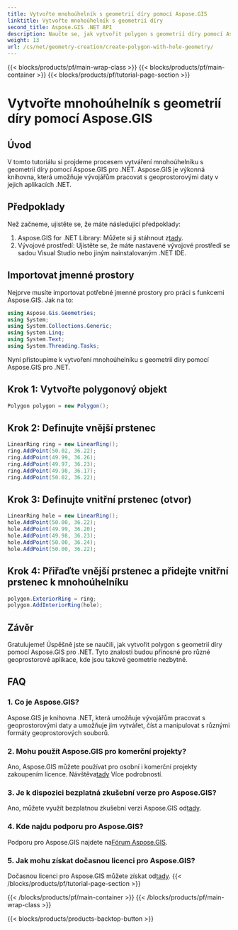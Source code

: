 ```yaml
---
title: Vytvořte mnohoúhelník s geometrií díry pomocí Aspose.GIS
linktitle: Vytvořte mnohoúhelník s geometrií díry
second_title: Aspose.GIS .NET API
description: Naučte se, jak vytvořit polygon s geometrií díry pomocí Aspose.GIS pro .NET. Výukový program krok za krokem s příklady kódu.
weight: 13
url: /cs/net/geometry-creation/create-polygon-with-hole-geometry/
---
```


{{< blocks/products/pf/main-wrap-class >}}
{{< blocks/products/pf/main-container >}}
{{< blocks/products/pf/tutorial-page-section >}}

# Vytvořte mnohoúhelník s geometrií díry pomocí Aspose.GIS

## Úvod
V tomto tutoriálu si projdeme procesem vytváření mnohoúhelníku s geometrií díry pomocí Aspose.GIS pro .NET. Aspose.GIS je výkonná knihovna, která umožňuje vývojářům pracovat s geoprostorovými daty v jejich aplikacích .NET. 
## Předpoklady
Než začneme, ujistěte se, že máte následující předpoklady:
1. Aspose.GIS for .NET Library: Můžete si ji stáhnout z[tady](https://releases.aspose.com/gis/net/).
2. Vývojové prostředí: Ujistěte se, že máte nastavené vývojové prostředí se sadou Visual Studio nebo jiným nainstalovaným .NET IDE.
## Importovat jmenné prostory
Nejprve musíte importovat potřebné jmenné prostory pro práci s funkcemi Aspose.GIS. Jak na to:

```csharp
using Aspose.Gis.Geometries;
using System;
using System.Collections.Generic;
using System.Linq;
using System.Text;
using System.Threading.Tasks;
```

Nyní přistoupíme k vytvoření mnohoúhelníku s geometrií díry pomocí Aspose.GIS pro .NET.
## Krok 1: Vytvořte polygonový objekt
```csharp
Polygon polygon = new Polygon();
```
## Krok 2: Definujte vnější prstenec
```csharp
LinearRing ring = new LinearRing();
ring.AddPoint(50.02, 36.22);
ring.AddPoint(49.99, 36.26);
ring.AddPoint(49.97, 36.23);
ring.AddPoint(49.98, 36.17);
ring.AddPoint(50.02, 36.22);
```
## Krok 3: Definujte vnitřní prstenec (otvor)
```csharp
LinearRing hole = new LinearRing();
hole.AddPoint(50.00, 36.22);
hole.AddPoint(49.99, 36.20);
hole.AddPoint(49.98, 36.23);
hole.AddPoint(50.00, 36.24);
hole.AddPoint(50.00, 36.22);
```
## Krok 4: Přiřaďte vnější prstenec a přidejte vnitřní prstenec k mnohoúhelníku
```csharp
polygon.ExteriorRing = ring;
polygon.AddInteriorRing(hole);
```
## Závěr
Gratulujeme! Úspěšně jste se naučili, jak vytvořit polygon s geometrií díry pomocí Aspose.GIS pro .NET. Tyto znalosti budou přínosné pro různé geoprostorové aplikace, kde jsou takové geometrie nezbytné.
## FAQ
### 1. Co je Aspose.GIS?
Aspose.GIS je knihovna .NET, která umožňuje vývojářům pracovat s geoprostorovými daty a umožňuje jim vytvářet, číst a manipulovat s různými formáty geoprostorových souborů.
### 2. Mohu použít Aspose.GIS pro komerční projekty?
 Ano, Aspose.GIS můžete používat pro osobní i komerční projekty zakoupením licence. Návštěva[tady](https://purchase.aspose.com/buy) Více podrobností.
### 3. Je k dispozici bezplatná zkušební verze pro Aspose.GIS?
 Ano, můžete využít bezplatnou zkušební verzi Aspose.GIS od[tady](https://releases.aspose.com/).
### 4. Kde najdu podporu pro Aspose.GIS?
 Podporu pro Aspose.GIS najdete na[Fórum Aspose.GIS](https://forum.aspose.com/c/gis/33).
### 5. Jak mohu získat dočasnou licenci pro Aspose.GIS?
 Dočasnou licenci pro Aspose.GIS můžete získat od[tady](https://purchase.aspose.com/temporary-license/).
{{< /blocks/products/pf/tutorial-page-section >}}

{{< /blocks/products/pf/main-container >}}
{{< /blocks/products/pf/main-wrap-class >}}

{{< blocks/products/products-backtop-button >}}
